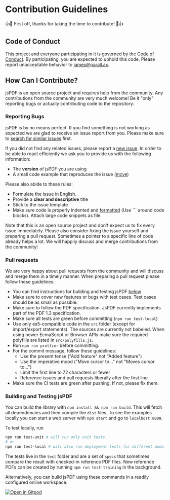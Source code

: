 # Contribution Guidelines

:+1::tada: First off, thanks for taking the time to contribute! :tada::+1:

## Code of Conduct

This project and everyone participating in it is governed by the
[Code of Conduct](https://github.com/MrRio/jsPDF/blob/master/CODE_OF_CONDUCT.md).
By participating, you are expected to uphold this code. Please report unacceptable behavior to
[james@parall.ax](mailto:james@parall.ax).

## How Can I Contribute?

jsPDF is an open source project and requires help from the community. Any contributions from the community are very
much welcome! Be it "only" reporting bugs or actually contributing code to the repository.

### Reporting Bugs

jsPDF is by no means perfect. If you find something is not working as expected we are glad to receive an
issue report from you. Please make sure to
[search for similar issues](https://github.com/search?q=is%3Aissue+repo%3AMrRio%2FjsPDF&type=issues) first.

If you did not find any related issues, please report a [new issue](https://github.com/MrRio/jsPDF/issues).
In order to be able to react efficiently we ask you to provide us with the following information:

- The **version** of jsPDF you are using
- A small code example that reproduces the issue ([mcve](https://stackoverflow.com/help/mcve))

Please also abide to these rules:

- Formulate the issue in English.
- Provide a **clear and descriptive** title
- Stick to the issue template
- Make sure code is properly indented and
  [formatted](https://help.github.com/articles/basic-writing-and-formatting-syntax/#quoting-code) (Use ``` around
  code blocks). Attach large code snippets as file.

Note that this is an open source project and don't expect us to fix every issue immediately. Please also consider
fixing the issue yourself and preparing a pull request. Sometimes a pointer to a specific line of code already helps
a lot. We will happily discuss and merge contributions from the community!

### Pull requests

We are very happy about pull requests from the community and will discuss and merge them in a timely manner. When
preparing a pull request please follow these guidelines:

- You can find instructions for building and testing jsPDF [below](#building-and-testing-jspdf)
- Make sure to cover new features or bugs with test cases. Test cases should be as small as possible.
- Make sure to follow the PDF specification. JsPDF currently implements part of the PDF 1.3 specification.
- Make sure all tests are green before committing (`npm run test-local`)
- Use only es5-compatible code in the `src` folder (except for import/export statements). The sources are currently
  not babeled. When using newer EcmaScript or Browser APIs make sure the required polyfills are listed in
  `src/polyfills.js`.
- Run `npm run prettier` before committing.
- For the commit message, follow these guidelines:
  - Use the present tense ("Add feature" not "Added feature")
  - Use the imperative mood ("Move cursor to..." not "Moves cursor to...")
  - Limit the first line to 72 characters or fewer
  - Reference issues and pull requests liberally after the first line
- Make sure the CI tests are green after pushing. If not, please fix them.

### Building and Testing jsPDF

You can build the library with `npm install && npm run build`. This will fetch all dependencies and then compile the `dist`
files. To see the examples locally you can start a web server with `npm start` and go to `localhost:8000`.

To test locally, run

```sh
npm run test-unit # will run only unit tests
# or
npm run test-local # will also run deployment tests for different module formats using the files in the dist folder
```

The tests live in the `test` folder and are a set of `specs` that sometimes compare the result with checked-in
reference PDF files. New reference PDFs can be created by running `npm run test-training` in the background.

Alternatively, you can build jsPDF using these commands in a readily configured online workspace:

[![Open in Gitpod](https://gitpod.io/button/open-in-gitpod.svg)](https://gitpod.io#https://github.com/MrRio/jsPDF)
